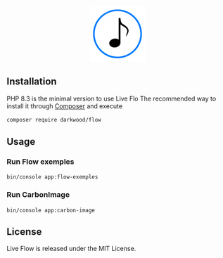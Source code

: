 <p align="center">
  <a href="https://github.com/matyo91/flow-live">
    <img src="public/logo.png" width="auto" height="128px" alt="Flow">
  </a>
</p>

## Installation

PHP 8.3 is the minimal version to use Live Flo
The recommended way to install it through [Composer](http://getcomposer.org) and execute

```bash
composer require darkwood/flow
```

## Usage

### Run Flow exemples

```
bin/console app:flow-exemples
```

### Run CarbonImage

```
bin/console app:carbon-image
```

## License

Live Flow is released under the MIT License.
